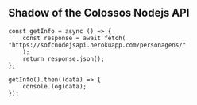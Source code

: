 ## Shadow of the Colossos Nodejs API

````````
const getInfo = async () => {
    const response = await fetch( "https://sofcnodejsapi.herokuapp.com/personagens/"
    );
    return response.json();
};

getInfo().then((data) => {
    console.log(data);
});
````````

